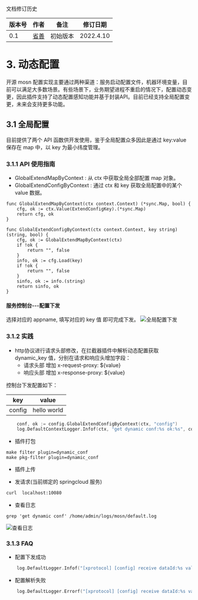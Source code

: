 文档修订历史

| 版本号 | 作者 | 备注    | 修订日期     |
|-----| ---- |-------|----------|
| 0.1 | [省善](https://github.com/YIDWang) | 初始版本 | 2022.4.10 |

# 3. 动态配置
开源 mosn 配置实现主要通过两种渠道：服务启动配置文件，机器环境变量，目前可以满足大多数场景。有些场景下，业务期望进程不重启的情况下，配置动态变更，因此插件支持了动态配置感知功能并基于封装API。目前已经支持全局配置变更，未来会支持更多功能。

## 3.1 全局配置 
目前提供了两个 API 函数供开发使用，鉴于全局配置众多因此是通过 key:value 保存在 map 中，以 key 为最小纬度管理。

### 3.1.1 API 使用指南
* GlobalExtendMapByContext : 从 ctx 中获取全局全部配置 map 对象。
* GlobalExtendConfigByContext : 通过 ctx 和 key 获取全局配置中的某个 value 数据。 

```shell
func GlobalExtendMapByContext(ctx context.Context) (*sync.Map, bool) {
	cfg, ok := ctx.Value(ExtendConfigKey).(*sync.Map)
	return cfg, ok
}

func GlobalExtendConfigByContext(ctx context.Context, key string) (string, bool) {
	cfg, ok := GlobalExtendMapByContext(ctx)
	if !ok {
		return "", false
	}
	info, ok := cfg.Load(key)
	if !ok {
		return "", false
	}
	sinfo, ok := info.(string)
	return sinfo, ok
}
```

#### 服务控制台---配置下发
选择对应的 appname, 填写对应的 key 值 即可完成下发。
![全局配置下发](../images/dynamic_conf.jpg)

### 3.1.2 实践
* http协议进行请求头部修改，在拦截器插件中解析动态配置获取 dynamic_key 值，分别在请求和响应头增加字段：
  * 请求头部 增加 x-request-proxy: ${value}
  * 响应头部 增加 x-response-proxy: ${value}
  
控制台下发配置如下：

|  key | value|
|  ----  | ----  |
|config|hello world|

```go
	conf, ok := config.GlobalExtendConfigByContext(ctx, "config")
	log.DefaultContextLogger.Infof(ctx, "get dynamic conf:%s ok:%s", conf, ok)
```
* 插件打包
```shell
make filter plugin=dynamic_conf
make pkg-filter plugin=dynamic_conf
```
* 插件上传

* 发请求(当前绑定的 springcloud 服务)
```bash
curl  localhost:10080
```
* 查看日志
```shell
grep 'get dynamic conf' /home/admin/logs/mosn/default.log
```
![查看日志](../images/dynamic_conf_result.jpg)

### 3.1.3 FAQ
* 配置下发成功
```go
	log.DefaultLogger.Infof("[xprotocol] [config] receive dataId:%s value:%s content:%v", dataId, value, ec.content)
```
* 配置解析失败
```go
    log.DefaultLogger.Errorf("[xprotocol] [config] receive dataId:%s value:%s err:%s", dataId, value, err)
```
